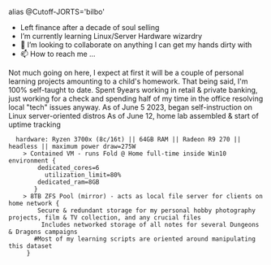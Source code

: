 alias @Cutoff-JORTS='bilbo'
- Left finance after a decade of soul selling
- I’m currently learning Linux/Server Hardware wizardry
- 💞️ I’m looking to collaborate on anything I can get my hands dirty with
- 📫 How to reach me ...

 Not much going on here, I expect at first it will be a couple of personal learning projects amounting to a child's homework. That being said, I'm 100% self-taught to date.
 Spent 9years working in retail & private banking, just working for a check and spending half of my time in the office resolving local "tech" issues anyway.
 As of June 5 2023, began self-instruction on Linux server-oriented distros
 As of June 12, home lab assembled & start of uptime tracking

      hardware: Ryzen 3700x (8c/16t) || 64GB RAM || Radeon R9 270 || headless || maximum power draw=275W
        > Contained VM - runs Fold @ Home full-time inside Win10 environment {
            dedicated_cores=6
              utilization_limit=80%
            dedicated_ram=8GB
           }
        > 8TB ZFS Pool (mirror) - acts as local file server for clients on home network {
            Secure & redundant storage for my personal hobby photography projects, film & TV collection, and any crucial files
             Includes networked storage of all notes for several Dungeons & Dragons campaigns
           #Most of my learning scripts are oriented around manipulating this dataset
         }

